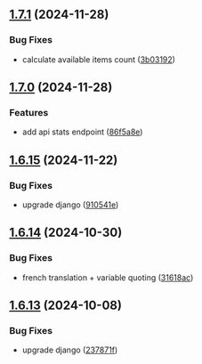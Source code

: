 ## [1.7.1](https://github.com/l4rm4nd/VoucherVault/compare/v1.7.0...v1.7.1) (2024-11-28)


### Bug Fixes

* calculate available items count ([3b03192](https://github.com/l4rm4nd/VoucherVault/commit/3b0319246997a6cff871512c399fa208c92d4faf))

## [1.7.0](https://github.com/l4rm4nd/VoucherVault/compare/v1.6.15...v1.7.0) (2024-11-28)


### Features

* add api stats endpoint ([86f5a8e](https://github.com/l4rm4nd/VoucherVault/commit/86f5a8ef01a7e4a2fa0527e522cbe04ffb21a417))

## [1.6.15](https://github.com/l4rm4nd/VoucherVault/compare/v1.6.14...v1.6.15) (2024-11-22)


### Bug Fixes

* upgrade django ([910541e](https://github.com/l4rm4nd/VoucherVault/commit/910541e65d68e549efee9934563bcfe0d11a3d94))

## [1.6.14](https://github.com/l4rm4nd/VoucherVault/compare/v1.6.13...v1.6.14) (2024-10-30)


### Bug Fixes

* french translation + variable quoting ([31618ac](https://github.com/l4rm4nd/VoucherVault/commit/31618ace8f9b360632573a45b161fe326b0ce1df))

## [1.6.13](https://github.com/l4rm4nd/VoucherVault/compare/v1.6.12...v1.6.13) (2024-10-08)


### Bug Fixes

* upgrade django ([237871f](https://github.com/l4rm4nd/VoucherVault/commit/237871f7a61ffc9fab3e5a7b6048d29e3fbb4b0a))

